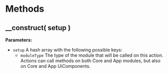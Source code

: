 # Methods

## \_\_construct\( setup \)

**Parameters:**

* `setup` A hash array with the following possible keys:
  * `moduleType` The type of the module that will be called on this action. Actions can call methods on both Core and App modules, but also on Core and App UiComponents.

